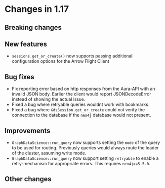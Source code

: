 # Changes in 1.17

## Breaking changes

## New features

- `sessions.get_or_create()` now supports passing additional configuration options for the Arrow Flight Client


## Bug fixes

- Fix reporting error based on http responses from the Aura-API with an invalid JSON body. Earlier the client would report JSONDecodeError instead of showing the actual issue.
- Fixed a bug where retryable queries wouldnt work with bookmarks.
- Fixed a bug where `GdsSession.get_or_create` could not verify the connection to the database if the `neo4j` database would not present.

## Improvements

- `GraphDataScience::run_query` now supports setting the `mode` of the query to be used for routing. Previously queries would always route the leader of the cluster, assuming write mode.
- `GraphDataScience::run_query` now support setting `retryable` to enable a retry-mechanism for appropriate errors. This requires `neo4j>=5.5.0`.


## Other changes
